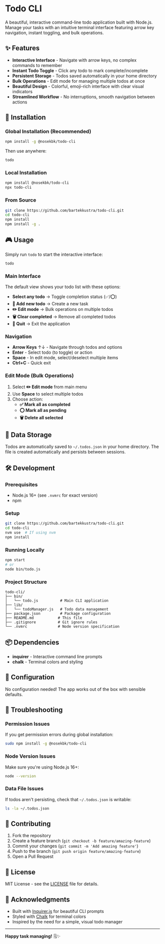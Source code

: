 # Todo CLI

A beautiful, interactive command-line todo application built with Node.js. Manage your tasks with an intuitive terminal interface featuring arrow key navigation, instant toggling, and bulk operations.

## ✨ Features

- **Interactive Interface** - Navigate with arrow keys, no complex commands to remember
- **Instant Todo Toggle** - Click any todo to mark complete/incomplete
- **Persistent Storage** - Todos saved automatically in your home directory
- **Bulk Operations** - Edit mode for managing multiple todos at once
- **Beautiful Design** - Colorful, emoji-rich interface with clear visual indicators
- **Streamlined Workflow** - No interruptions, smooth navigation between actions

## 🚀 Installation

### Global Installation (Recommended)

```bash
npm install -g @nosekbk/todo-cli
```

Then use anywhere:
```bash
todo
```

### Local Installation

```bash
npm install @nosekbk/todo-cli
npx todo-cli
```

### From Source

```bash
git clone https://github.com/bartekkustra/todo-cli.git
cd todo-cli
npm install
npm install -g .
```

## 🎮 Usage

Simply run `todo` to start the interactive interface:

```bash
todo
```

### Main Interface

The default view shows your todo list with these options:

- **Select any todo** → Toggle completion status (✅/⭕)
- **📝 Add new todo** → Create a new task
- **✏️ Edit mode** → Bulk operations on multiple todos
- **🗑️ Clear completed** → Remove all completed todos
- **🚪 Quit** → Exit the application

### Navigation

- **Arrow Keys** ↑↓ - Navigate through todos and options
- **Enter** - Select todo (to toggle) or action
- **Space** - In edit mode, select/deselect multiple items
- **Ctrl+C** - Quick exit

### Edit Mode (Bulk Operations)

1. Select **✏️ Edit mode** from main menu
2. Use **Space** to select multiple todos
3. Choose action:
   - **✅ Mark all as completed**
   - **⭕ Mark all as pending** 
   - **🗑️ Delete all selected**

## 📁 Data Storage

Todos are automatically saved to `~/.todos.json` in your home directory. The file is created automatically and persists between sessions.

## 🛠️ Development

### Prerequisites

- Node.js 16+ (see `.nvmrc` for exact version)
- npm

### Setup

```bash
git clone https://github.com/bartekkustra/todo-cli.git
cd todo-cli
nvm use  # If using nvm
npm install
```

### Running Locally

```bash
npm start
# or
node bin/todo.js
```

### Project Structure

```
todo-cli/
├── bin/
│   └── todo.js          # Main CLI application
├── lib/
│   └── todoManager.js   # Todo data management
├── package.json         # Package configuration
├── README.md           # This file
├── .gitignore          # Git ignore rules
└── .nvmrc              # Node version specification
```

## 📦 Dependencies

- **inquirer** - Interactive command line prompts
- **chalk** - Terminal colors and styling

## 🔧 Configuration

No configuration needed! The app works out of the box with sensible defaults.

## 🐛 Troubleshooting

### Permission Issues
If you get permission errors during global installation:
```bash
sudo npm install -g @nosekbk/todo-cli
```

### Node Version Issues
Make sure you're using Node.js 16+:
```bash
node --version
```

### Data File Issues
If todos aren't persisting, check that `~/.todos.json` is writable:
```bash
ls -la ~/.todos.json
```

## 🤝 Contributing

1. Fork the repository
2. Create a feature branch (`git checkout -b feature/amazing-feature`)
3. Commit your changes (`git commit -m 'Add amazing feature'`)
4. Push to the branch (`git push origin feature/amazing-feature`)
5. Open a Pull Request

## 📝 License

MIT License - see the [LICENSE](LICENSE) file for details.

## 🙏 Acknowledgments

- Built with [Inquirer.js](https://github.com/SBoudrias/Inquirer.js) for beautiful CLI prompts
- Styled with [Chalk](https://github.com/chalk/chalk) for terminal colors
- Inspired by the need for a simple, visual todo manager

---

**Happy task managing!** 🗒️✨